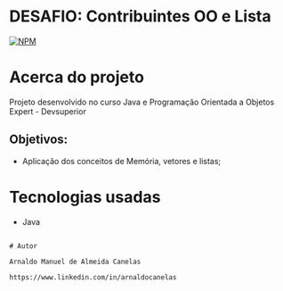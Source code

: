 # DESAFIO: Contribuintes OO e Lista

[![NPM](https://img.shields.io/npm/l/react)](https://github.com/amac81/desafio08-contribOO-list/blob/main/LICENSE) 

# Acerca do projeto

Projeto desenvolvido no curso Java e Programação Orientada a Objetos Expert - Devsuperior

##  Objetivos:

- Aplicação dos conceitos de Memória, vetores e listas;

# Tecnologias usadas
- Java

```

# Autor

Arnaldo Manuel de Almeida Canelas

https://www.linkedin.com/in/arnaldocanelas
